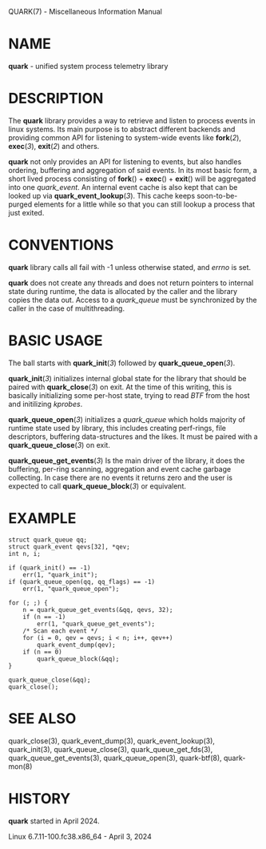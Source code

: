 QUARK(7) - Miscellaneous Information Manual

# NAME

**quark** - unified system process telemetry library

# DESCRIPTION

The
**quark**
library provides a way to retrieve and listen to process events in linux
systems.
Its main purpose is to abstract different backends and providing common
API for listening to system-wide events like
**fork**(*2*),
**exec**(*3*),
**exit**(*2*)
and others.

**quark**
not only provides an API for listening to events, but also handles ordering,
buffering and aggregation of said events.
In its most basic form, a short lived process consisting of
**fork**()
\+
**exec**()
\+
**exit**()
will be aggregated into one
*quark\_event*.
An internal event cache is also kept that can be looked up via
**quark\_event\_lookup**(*3*).
This cache keeps soon-to-be-purged elements for a little while so that you can
still lookup a process that just exited.

# CONVENTIONS

**quark**
library calls all fail with -1 unless otherwise stated, and
*errno*
is set.

**quark**
does not create any threads and does not return pointers to internal state
during runtime, the data is allocated by the caller and the library copies the
data out.
Access to a
*quark\_queue*
must be synchronized by the caller in the case of multithreading.

# BASIC USAGE

The ball starts with
**quark\_init**(*3*)
followed by
**quark\_queue\_open**(*3*).

**quark\_init**(*3*)
initializes internal global state for the library that should be paired with
**quark\_close**(*3*)
on exit.
At the time of this writing, this is basically initializing some
per-host state, trying to read
*BTF*
from the host and initilizing
*kprobes*.

**quark\_queue\_open**(*3*)
initializes a
*quark\_queue*
which holds majority of runtime state used by library, this includes creating
perf-rings, file descriptors, buffering data-structures and the likes.
It must be paired with a
**quark\_queue\_close**(*3*)
on exit.

**quark\_queue\_get\_events**(*3*)
Is the main driver of the library, it does the buffering, per-ring scanning,
aggregation and event cache garbage collecting.
In case there are no events it
returns zero and the user is expected to call
**quark\_queue\_block**(*3*)
or equivalent.

# EXAMPLE

	struct quark_queue qq;
	struct quark_event qevs[32], *qev;
	int n, i;
	
	if (quark_init() == -1)
		err(1, "quark_init");
	if (quark_queue_open(qq, qq_flags) == -1)
		err(1, "quark_queue_open");
	
	for (; ;) {
		n = quark_queue_get_events(&qq, qevs, 32);
		if (n == -1)
			err(1, "quark_queue_get_events");
		/* Scan each event */
		for (i = 0, qev = qevs; i < n; i++, qev++)
			quark_event_dump(qev);
		if (n == 0)
			quark_queue_block(&qq);
	}
	
	quark_queue_close(&qq);
	quark_close();

# SEE ALSO

quark\_close(3),
quark\_event\_dump(3),
quark\_event\_lookup(3),
quark\_init(3),
quark\_queue\_close(3),
quark\_queue\_get\_fds(3),
quark\_queue\_get\_events(3),
quark\_queue\_open(3),
quark-btf(8),
quark-mon(8)

# HISTORY

**quark**
started in April 2024.

Linux 6.7.11-100.fc38.x86\_64 - April 3, 2024
